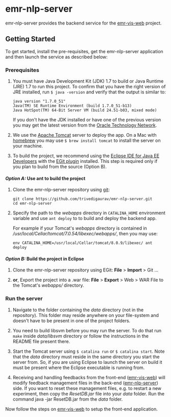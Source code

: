 # emr-nlp-server 

emr-nlp-server provides the backend service for the [emr-vis-web](https://github.com/trivedigaurav/emr-vis-web) project.

## Getting Started

To get started, install the pre-requisites, get the emr-nlp-server application and then launch the service as described below:

### Prerequisites

1. You must have Java Development Kit (JDK) 1.7 to build or Java Runtime (JRE) 1.7 to run this project. To confirm that you have the right version of JRE installed, run `$ java -version` and verify that the output is similar to:

    ```
    java version "1.7.0_51"
    Java(TM) SE Runtime Environment (build 1.7.0_51-b13)
    Java HotSpot(TM) 64-Bit Server VM (build 24.51-b03, mixed mode)
    ```
    
    If you don't have the JDK installed or have one of the previous version you may get the latest version from the [Oracle Technology Network](http://www.oracle.com/technetwork/java/index.html).

2. We use the [Apache Tomcat](http://tomcat.apache.org/) server to deploy the app. On a Mac with [homebrew][homebrew] you may use `$ brew install tomcat` to install the server on your machine.

3. To build the project, we recommend using the [Eclipse IDE for Java EE Developers](http://www.eclipse.org/downloads/) with the [EGit plugin](http://www.eclipse.org/egit/download/) installed. This step is required only if you plan to build from the source (Option B).


#### _Option A:_ Use ant to build the project

1. Clone the emr-nlp-server repository using [git][git]:

    ```
    git clone https://github.com/trivedigaurav/emr-nlp-server.git
    cd emr-nlp-server
    ```

2. Specify the path to the _webapps_ directory in `CATALINA_HOME` environment variable and use `ant deploy` to to build and deploy the backend app. 

    For example if your Tomcat's _webapps_ directory is contained in _/usr/local/Cellar/tomcat/7.0.54/libexec/webapps/_, then you may use:

    ```
    env CATALINA_HOME=/usr/local/Cellar/tomcat/8.0.9/libexec/ ant deploy
    ```


#### _Option B:_ Build the project in Eclipse

1. Clone the emr-nlp-server repository using EGit: **File** > **Import** > Git ... 

3. **or**, Export the project into a .war file: **File** > **Export** > Web > WAR File to the Tomcat's _webapps/_ directory.

### Run the server

1. Navigate to the folder containing the _data_ directory (not in the repository). This folder may reside anywhere on your file-system and doesn't have to be present in one of the project folders.

2. You need to build libsvm before you may run the server. To do that run `make` inside _data/libsvm_ directory or follow the instructions in the README file present there.

3. Start the Tomcat server using `$ catalina run` or `$ catalina start`. Note that the _data_ directory must reside in the same directory you start the server from. So, if you are using Eclipse to launch the server on build it must be present where the Eclipse executable is running from.

4. Receiving and handling feedbacks from the front-end ([emr-vis-web](https://github.com/trivedigaurav/emr-vis-web)) will modify feedback management files in the back-end ([emr-nlp-server](https://github.com/trivedigaurav/emr-nlp-server)) side.
If you want to reset these management files, e.g. to restart a new experiment, then copy the _ResetDB.jar_ file into your _data_ folder. Run the command java -jar ResetDB.jar from the _data_ folder.

Now follow the steps on [emr-vis-web](https://github.com/trivedigaurav/emr-vis-web) to setup the front-end application.

[homebrew]: http://brew.sh/
[git]: http://git-scm.com/
